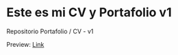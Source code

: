 # Este es mi CV y Portafolio v1

Repositorio Portafolio / CV - v1

Preview: [Link](https://abelalejandrodev.github.io/v1-portfolio/)